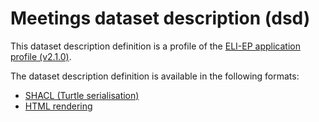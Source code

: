 # Meetings dataset description (dsd)

This dataset description definition is a profile of the [ELI-EP application profile (v2.1.0)](https://europarl.github.io/eli-ep/2.1.0/).

The dataset description definition is available in the following formats:
- [SHACL (Turtle serialisation)](./eli-ep_meetings.shacl.ttl)
- [HTML rendering](https://europarl.github.io/eli-ep/dsd/meetings)
